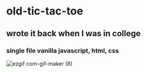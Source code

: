 # old-tic-tac-toe

## wrote it back when I was in college

### single file vanilla javascript, html, css

![ezgif com-gif-maker (8)](https://user-images.githubusercontent.com/19613367/117716755-9a60b680-b1f7-11eb-988b-c55809b64041.gif)

